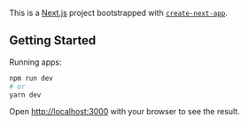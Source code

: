 This is a [Next.js](https://nextjs.org/) project bootstrapped with [`create-next-app`](https://github.com/vercel/next.js/tree/canary/packages/create-next-app).

## Getting Started

Running apps:

```bash
npm run dev
# or
yarn dev
```

Open [http://localhost:3000](http://localhost:3000) with your browser to see the result.
